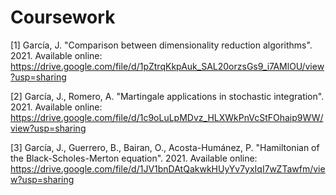 
# Coursework

[1] García, J. "Comparison between dimensionality reduction algorithms". 2021. Available online: https://drive.google.com/file/d/1pZtrqKkpAuk_SAL20orzsGs9_i7AMlOU/view?usp=sharing

[2] García, J., Romero, A. "Martingale applications in stochastic integration". 2021. Available online: https://drive.google.com/file/d/1c9oLuLpMDvz_HLXWkPnVcStFOhaip9WW/view?usp=sharing

[3] García, J., Guerrero, B., Bairan, O., Acosta-Humánez, P. "Hamiltonian of the Black-Scholes-Merton equation". 2021. Available online: https://drive.google.com/file/d/1JV1bnDAtQakwkHUyYv7yxIqI7wZTawfm/view?usp=sharing

